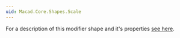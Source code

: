 ```yaml
---
uid: Macad.Core.Shapes.Scale
---
```

For a description of this modifier shape and it's properties [see here](xref:5974b87b-8ce2-4454-b400-377b936650bb).